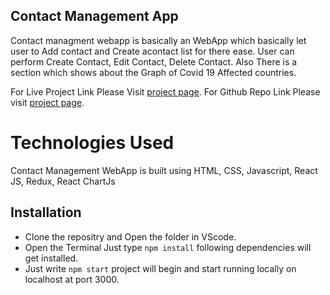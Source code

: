 ## Contact Management App

Contact managment webapp is basically an WebApp which basically let user to Add contact and Create acontact list for there ease. User can perform Create Contact, Edit Contact, Delete Contact. Also There is a section which shows about the Graph of Covid 19 Affected countries.

For Live Project Link Please Visit
[project page](https://contact-management-2074.netlify.app/).
For Github Repo Link Please visit
[project page](https://github.com/darkshadow2074/Contact_Management_WebApp).

# Technologies Used

Contact Management WebApp is built using HTML, CSS, Javascript, React JS, Redux, React ChartJs

## Installation

- Clone the repositry and Open the folder in VScode.
- Open the Terminal Just type `npm install` following dependencies will get installed.
- Just write `npm start` project will begin and start running locally on localhost at port 3000.
